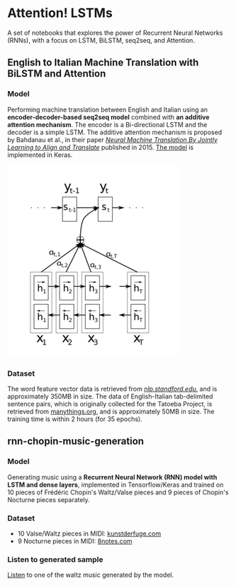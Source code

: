 # Attention! LSTMs
A set of notebooks that explores the power of Recurrent Neural Networks (RNNs), with a focus on LSTM, BiLSTM, seq2seq, and Attention.

## English to Italian Machine Translation with BiLSTM and Attention

### Model
Performing machine translation between English and Italian using an __encoder-decoder-based seq2seq model__ combined with __an additive attention mechanism__. The encoder is a Bi-directional LSTM and the decoder is a simple LSTM. The additive attention mechanism is proposed by Bahdanau et al., in their paper [*Neural Machine Translation By Jointly Learning to Align and Translate*](https://arxiv.org/pdf/1409.0473.pdf) published in 2015. [The model](https://drive.google.com/file/d/19GKbKLdNRd_j5RK1Btg-jfTdEvjA41YT/view?usp=sharing) is implemented in Keras.

<img src="./English to Italian Machine Translation with BiLSTM and Attention/attention.png">

### Dataset
The word feature vector data is retrieved from [*nlp.standford.edu.*](https://nlp.stanford.edu/data/glove.6B.zip) and is approximately 350MB in size. The data of English-Italian tab-delimited sentence pairs, which is originally collected for the Tatoeba Project, is retrieved from [manythings.org](http://www.manythings.org/anki/), and is approximately 50MB in size. The training time is within 2 hours (for 35 epochs).

## rnn-chopin-music-generation

### Model
Generating music using a __Recurrent Neural Network (RNN) model with LSTM and dense layers__, implemented in Tensorflow/Keras and trained on 10 pieces of Frédéric Chopin's Waltz/Valse pieces and 9 pieces of Chopin's Nocturne pieces separately.

### Dataset
* 10 Valse/Waltz pieces in MIDI: [kunstderfuge.com](kunstderfuge.com)
* 9 Nocturne pieces in MIDI: [8notes.com](8notes.com)

### Listen to generated sample
[Listen](https://drive.google.com/file/d/15_iUzKmi_8AfiSeuUitjohxkX-sYhoJz/view?usp=sharing) to one of the waltz music generated by the model.

